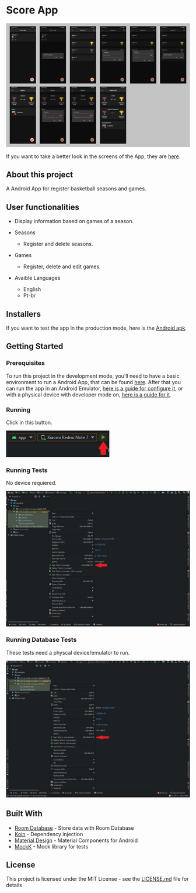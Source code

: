 # Score App
![](app_prints.png)

If you want to take a better look in the screens of the App, they are [here](https://drive.google.com/drive/folders/1syANnQYtQeNj92TQLocv94UO1QYXljZm?usp=sharing).

## About this project

A Android App for register basketball seasons and games.

## User functionalities

- Display information based on games of a season.

- Seasons
    - Register and delete seasons.

- Games 
    - Register, delete and edit games.
    
- Avaible Languages
    - English
    - Pt-br

## Installers

If you want to test the app in the production mode, here is the [Android apk](https://drive.google.com/file/d/1egSMERLWVTsHyOoqRIfRJjJco1ZpAK21/view?usp=sharing).

## Getting Started

### Prerequisites

To run this project in the development mode, you'll need to have a basic environment to run a Android App, that can be found [here](https://developer.android.com/studio).
After that you can run the app in an Android Emulator, [here is a guide for configure it](https://developer.android.com/studio/run/emulator#install), or with a physical device with developer mode on, [here is a guide for it](https://developer.android.com/studio/debug/dev-options).

### Running

Click in this button. 

![](run_app.png)

### Running Tests

No device requiered.

![](run_tests.png)

### Running Database Tests

These tests need a physcal device/emulator to run.

![](run_db_tests.png)

## Built With

- [Room Database](https://developer.android.com/training/data-storage/room) - Store data with Room Database
- [Koin](https://insert-koin.io/) - Dependency injection
- [Material Design](https://material.io/develop/android/) - Material Components for Android
- [MockK](https://mockk.io/) - Mock library for tests
## License

This project is licensed under the MIT License - see the [LICENSE.md](https://github.com/diegoleonds/ScoreApp/blob/master/LICENSE) file for details
